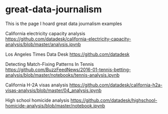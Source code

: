 # great-data-journalism

This is the page I hoard great data journalism examples

California electricity capacity analysis
https://github.com/datadesk/california-electricity-capacity-analysis/blob/master/analysis.ipynb

Los Angeles Times Data Desk
https://github.com/datadesk

Detecting Match-Fixing Patterns In Tennis
https://github.com/BuzzFeedNews/2016-01-tennis-betting-analysis/blob/master/notebooks/tennis-analysis.ipynb

California H-2A visas analysis
https://github.com/datadesk/california-h2a-visas-analysis/blob/master/04_analysis.ipynb

High school homicide analysis
https://github.com/datadesk/highschool-homicide-analysis/blob/master/notebook.ipynb
